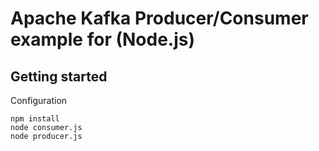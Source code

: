 # Apache Kafka Producer/Consumer example for (Node.js)

## Getting started

Configuration

```
npm install
node consumer.js
node producer.js
```

